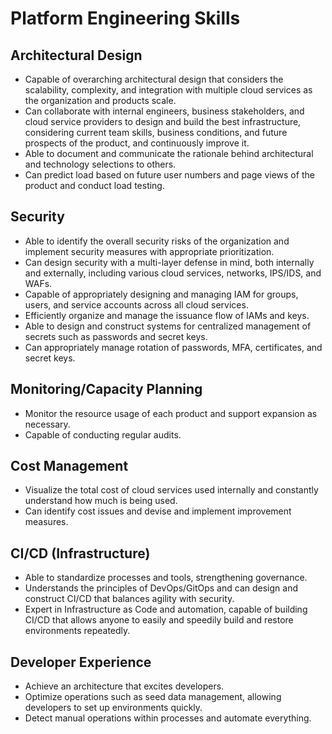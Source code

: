# Platform Engineering Skills

## Architectural Design

- Capable of overarching architectural design that considers the scalability, complexity, and integration with multiple cloud services as the organization and products scale.
- Can collaborate with internal engineers, business stakeholders, and cloud service providers to design and build the best infrastructure, considering current team skills, business conditions, and future prospects of the product, and continuously improve it.
- Able to document and communicate the rationale behind architectural and technology selections to others.
- Can predict load based on future user numbers and page views of the product and conduct load testing.

## Security

- Able to identify the overall security risks of the organization and implement security measures with appropriate prioritization.
- Can design security with a multi-layer defense in mind, both internally and externally, including various cloud services, networks, IPS/IDS, and WAFs.
- Capable of appropriately designing and managing IAM for groups, users, and service accounts across all cloud services.
- Efficiently organize and manage the issuance flow of IAMs and keys.
- Able to design and construct systems for centralized management of secrets such as passwords and secret keys.
- Can appropriately manage rotation of passwords, MFA, certificates, and secret keys.


## Monitoring/Capacity Planning

- Monitor the resource usage of each product and support expansion as necessary.
- Capable of conducting regular audits.


## Cost Management

- Visualize the total cost of cloud services used internally and constantly understand how much is being used.
- Can identify cost issues and devise and implement improvement measures.

## CI/CD (Infrastructure)

- Able to standardize processes and tools, strengthening governance.
- Understands the principles of DevOps/GitOps and can design and construct CI/CD that balances agility with security.
- Expert in Infrastructure as Code and automation, capable of building CI/CD that allows anyone to easily and speedily build and restore environments repeatedly.

## Developer Experience

- Achieve an architecture that excites developers.
- Optimize operations such as seed data management, allowing developers to set up environments quickly.
- Detect manual operations within processes and automate everything.
